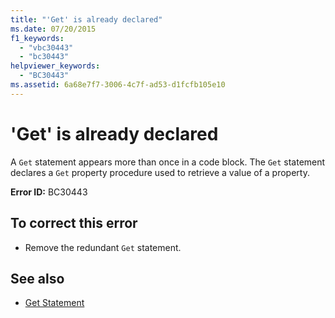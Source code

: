 ```yaml
---
title: "'Get' is already declared"
ms.date: 07/20/2015
f1_keywords: 
  - "vbc30443"
  - "bc30443"
helpviewer_keywords: 
  - "BC30443"
ms.assetid: 6a68e7f7-3006-4c7f-ad53-d1fcfb105e10
---
```

# 'Get' is already declared
A `Get` statement appears more than once in a code block. The `Get` statement declares a `Get` property procedure used to retrieve a value of a property.  
  
 **Error ID:** BC30443  
  
## To correct this error  
  
- Remove the redundant `Get` statement.  
  
## See also

- [Get Statement](../../visual-basic/language-reference/statements/get-statement.md)
